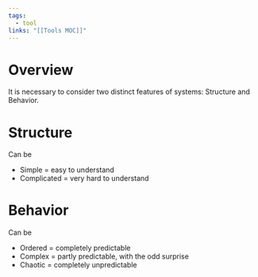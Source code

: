 ```yaml
---
tags:
  - tool
links: "[[Tools MOC]]"
---
```

# Overview

It is necessary to consider two distinct features of systems: Structure and Behavior.

# Structure

Can be
- Simple = easy to understand
- Complicated = very hard to understand

# Behavior

Can be
- Ordered = completely predictable
- Complex = partly predictable, with the odd surprise
- Chaotic = completely unpredictable
